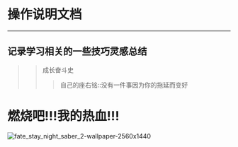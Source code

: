 # 操作说明文档
---
## 记录学习相关的一些技巧灵感总结

>> 成长奋斗史
>> >  自己的座右铭::没有一件事因为你的拖延而变好

# 燃烧吧!!!我的热血!!!
![fate_stay_night_saber_2-wallpaper-2560x1440](https://user-images.githubusercontent.com/63454272/180648323-9743fcd2-4b40-46eb-a37a-8039447475a1.jpg)

